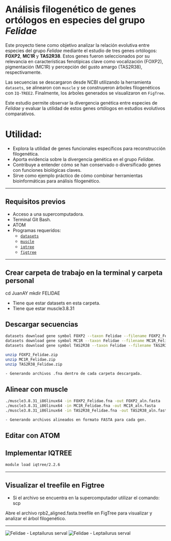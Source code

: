 # Análisis filogenético de genes ortólogos en especies del grupo *Felidae*

Este proyecto tiene como objetivo analizar la relación evolutiva entre especies del grupo *Felidae* mediante el estudio de tres genes ortólogos: **FOXP2**, **MC1R** y **TAS2R38**. Estos genes fueron seleccionados por su relevancia en características fenotípicas clave como vocalización (FOXP2), pigmentación (MC1R) y percepción del gusto amargo (TAS2R38), respectivamente.

Las secuencias se descargaron desde NCBI utilizando la herramienta `datasets`, se alinearon con `muscle` y se construyeron árboles filogenéticos con `IQ-TREE2`. Finalmente, los árboles generados se visualizaron en `FigTree`.

Este estudio permite observar la divergencia genética entre especies de *Felidae* y evaluar la utilidad de estos genes ortólogos en estudios evolutivos comparativos.

# Utilidad:
- Explora la utilidad de genes funcionales específicos para reconstrucción filogenética.
- Aporta evidencia sobre la divergencia genética en el grupo *Felidae*.
- Contribuye a entender cómo se han conservado o diversificado genes con funciones biológicas claves.
- Sirve como ejemplo práctico de cómo combinar herramientas bioinformáticas para análisis filogenético.

---

## Requisitos previos

- Acceso a una supercomputadora.
- Terminal Git Bash.
- ATOM
- Programas requeridos:
  - [`datasets`](https://www.ncbi.nlm.nih.gov/datasets/)
  - [`muscle`](https://www.drive5.com/muscle/)
  - [`iqtree`](http://www.iqtree.org/)
  - [`figtree`](http://tree.bio.ed.ac.uk/software/figtree/)

---

## Crear carpeta de trabajo en la terminal y carpeta personal

cd JuanAY
mkdir FELIDAE

- Tiene que estar datasets en esta carpeta.
- Tiene que estar muscle3.8.31

## Descargar secuencias

```bash
datasets download gene symbol FOXP2 --taxon Felidae --filename FOXP2_Felidae.zip
datasets download gene symbol MC1R --taxon Felidae --filename MC1R_Felidae.zip
datasets download gene symbol TAS2R38 --taxon Felidae --filename TAS2R38_Felidae.zip

unzip FOXP2_Felidae.zip
unzip MC1R_Felidae.zip
unzip TAS2R38_Felidae.zip

- Generando archivos .fna dentro de cada carpeta descargada.
```
## Alinear con muscle

```bash
./muscle3.8.31_i86linux64 -in FOXP2_Felidae.fna -out FOXP2_aln.fasta
./muscle3.8.31_i86linux64 -in MC1R_Felidae.fna -out MC1R_aln.fasta
./muscle3.8.31_i86linux64 -in TAS2R38_Felidae.fna -out TAS2R38_aln.fasta

- Generando archivos alineados en formato FASTA para cada gen.
```
## Editar con ATOM



## Implementar IQTREE

```bash
module load iqtree/2.2.6

```
---

## Visualizar el treefile en Figtree

- Si el archivo se encuentra en la supercomputador utilizar el comando: scp

Abre el archivo rpb2_aligned.fasta.treefile en FigTree para visualizar y analizar el árbol filogenético.

---

![Felidae - Leptailurus serval](https://upload.wikimedia.org/wikipedia/commons/e/e5/Serval_%28Leptailurus_serval%29_%2814034520905%29.jpg)
![Felidae - Leptailurus serval](https://upload.wikimedia.org/wikipedia/commons/2/2a/Serval.jpg)
